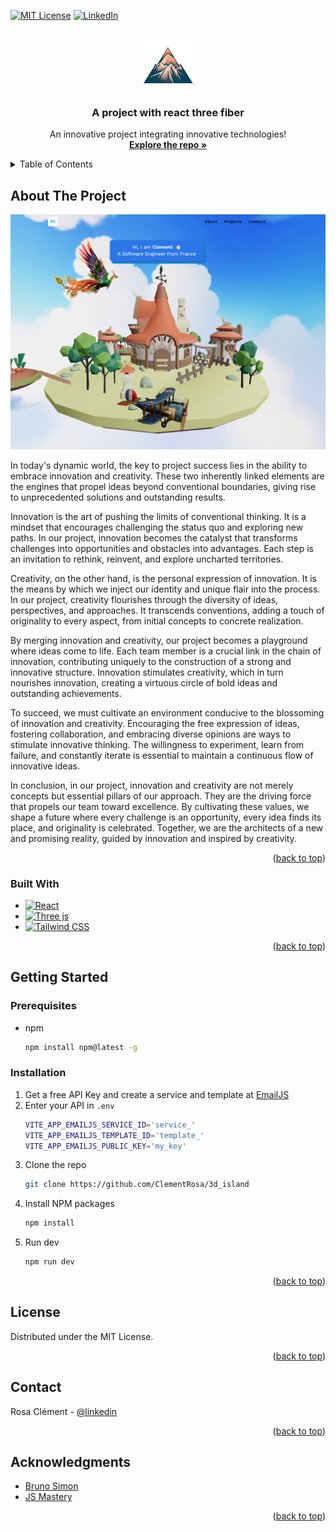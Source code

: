 <a name="readme-top"></a>

[![MIT License][license-shield]][license-url]
[![LinkedIn][linkedin-shield]][linkedin-url]


<!-- PROJECT LOGO -->
<br />
<div align="center">
  <a href="https://github.com/ClementRosa/3d_island">
    <img src="images/logo.png" alt="Logo" width="80" height="80">
  </a>

  <h3 align="center">A project with react three fiber</h3>

  <p align="center">
  An innovative project integrating innovative technologies!
    <br />
    <a href="https://github.com/ClementRosa/3d_island"><strong>Explore the repo »</strong></a>
  </p>
</div>



<!-- TABLE OF CONTENTS -->
<details>
  <summary>Table of Contents</summary>
  <ol>
    <li>
      <a href="#about-the-project">About The Project</a>
      <ul>
        <li><a href="#built-with">Built With</a></li>
      </ul>
    </li>
    <li>
      <a href="#getting-started">Getting Started</a>
      <ul>
        <li><a href="#prerequisites">Prerequisites</a></li>
        <li><a href="#installation">Installation</a></li>
      </ul>
    </li>
    <li><a href="#license">License</a></li>
    <li><a href="#contact">Contact</a></li>
    <li><a href="#acknowledgments">Acknowledgments</a></li>
  </ol>
</details>



<!-- ABOUT THE PROJECT -->
## About The Project

[![Product Name Screen Shot][product-screenshot]](https://example.com)

In today's dynamic world, the key to project success lies in the ability to embrace innovation and creativity. These two inherently linked elements are the engines that propel ideas beyond conventional boundaries, giving rise to unprecedented solutions and outstanding results.

Innovation is the art of pushing the limits of conventional thinking. It is a mindset that encourages challenging the status quo and exploring new paths. In our project, innovation becomes the catalyst that transforms challenges into opportunities and obstacles into advantages. Each step is an invitation to rethink, reinvent, and explore uncharted territories.

Creativity, on the other hand, is the personal expression of innovation. It is the means by which we inject our identity and unique flair into the process. In our project, creativity flourishes through the diversity of ideas, perspectives, and approaches. It transcends conventions, adding a touch of originality to every aspect, from initial concepts to concrete realization.

By merging innovation and creativity, our project becomes a playground where ideas come to life. Each team member is a crucial link in the chain of innovation, contributing uniquely to the construction of a strong and innovative structure. Innovation stimulates creativity, which in turn nourishes innovation, creating a virtuous circle of bold ideas and outstanding achievements.

To succeed, we must cultivate an environment conducive to the blossoming of innovation and creativity. Encouraging the free expression of ideas, fostering collaboration, and embracing diverse opinions are ways to stimulate innovative thinking. The willingness to experiment, learn from failure, and constantly iterate is essential to maintain a continuous flow of innovative ideas.

In conclusion, in our project, innovation and creativity are not merely concepts but essential pillars of our approach. They are the driving force that propels our team toward excellence. By cultivating these values, we shape a future where every challenge is an opportunity, every idea finds its place, and originality is celebrated. Together, we are the architects of a new and promising reality, guided by innovation and inspired by creativity.

<p align="right">(<a href="#readme-top">back to top</a>)</p>


### Built With


* [![React][React.js]][React-url]
* [![Three js][Threejs]][Threejs-url]
* [![Tailwind CSS][TailwindCSS]][TailwindCSS-url]


<p align="right">(<a href="#readme-top">back to top</a>)</p>



<!-- GETTING STARTED -->
## Getting Started


### Prerequisites

* npm
  ```sh
  npm install npm@latest -g
  ```

### Installation

1. Get a free API Key and create a service and template at [EmailJS](https://www.emailjs.com/)
2. Enter your API in `.env`
    ```sh
    VITE_APP_EMAILJS_SERVICE_ID='service_'
    VITE_APP_EMAILJS_TEMPLATE_ID='template_'
    VITE_APP_EMAILJS_PUBLIC_KEY='my_key'
     ```
3. Clone the repo
   ```sh
   git clone https://github.com/ClementRosa/3d_island
   ```
4. Install NPM packages
   ```sh
   npm install
   ```
5. Run dev
   ```sh
   npm run dev
   ```

<p align="right">(<a href="#readme-top">back to top</a>)</p>


<!-- LICENSE -->
## License

Distributed under the MIT License.

<p align="right">(<a href="#readme-top">back to top</a>)</p>

<!-- CONTACT -->
## Contact

Rosa Clément - [@linkedin](https://www.linkedin.com/in/clementrosa/)

<p align="right">(<a href="#readme-top">back to top</a>)</p>


<!-- ACKNOWLEDGMENTS -->
## Acknowledgments

* [Bruno Simon](https://threejs-journey.com/#)
* [JS Mastery](https://www.jsmastery.pro/)

<p align="right">(<a href="#readme-top">back to top</a>)</p>



<!-- MARKDOWN LINKS & IMAGES -->
<!-- https://www.markdownguide.org/basic-syntax/#reference-style-links -->
[contributors-shield]: https://img.shields.io/github/contributors/othneildrew/Best-README-Template.svg?style=for-the-badge
[contributors-url]: https://github.com/othneildrew/Best-README-Template/graphs/contributors
[forks-shield]: https://img.shields.io/github/forks/othneildrew/Best-README-Template.svg?style=for-the-badge
[forks-url]: https://github.com/othneildrew/Best-README-Template/network/members
[stars-shield]: https://img.shields.io/github/stars/othneildrew/Best-README-Template.svg?style=for-the-badge
[stars-url]: https://github.com/othneildrew/Best-README-Template/stargazers
[issues-shield]: https://img.shields.io/github/issues/othneildrew/Best-README-Template.svg?style=for-the-badge
[issues-url]: https://github.com/othneildrew/Best-README-Template/issues
[license-shield]: https://img.shields.io/github/license/othneildrew/Best-README-Template.svg?style=for-the-badge
[license-url]: https://github.com/othneildrew/Best-README-Template/blob/master/LICENSE.txt
[linkedin-shield]: https://img.shields.io/badge/-LinkedIn-black.svg?style=for-the-badge&logo=linkedin&colorB=555
[linkedin-url]: https://linkedin.com/in/othneildrew
[product-screenshot]: images/screenshot.png

[TailwindCSS]:https://img.shields.io/badge/tailwindcss-%2338B2AC.svg?style=for-the-badge&logo=tailwind-css&logoColor=white
[Tailwindcss-url]: https://tailwindcss.com/

[React.js]: https://img.shields.io/badge/React-20232A?style=for-the-badge&logo=react&logoColor=61DAFB
[React-url]: https://reactjs.org/

[Threejs]: https://img.shields.io/badge/threejs-black?style=for-the-badge&logo=three.js&logoColor=white
[Threejs-url]: https://docs.pmnd.rs/react-three-fiber/getting-started/introduction

